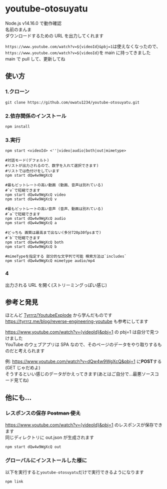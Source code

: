 # youtube-otosuyatu

Node.js v14.16.0 で動作確認  
名前のまんま  
ダウンロードするための URL を出力してくれます

`https://www.youtube.com/watch?v=${videoId}&pbj=1`は使えなくなったので、`https://www.youtube.com/watch?v=${videoId}`を main に持ってきました  
main で pull して、更新してね

## 使い方

### 1.クローン

```
git clone https://github.com/owatu1234/youtube-otosuyatu.git
```

### 2.依存関係のインストール

```
npm install
```

### 3.実行

```shell
npm start <videoId> <''|video|audio|both|out|mimetype>

#対話モード(デフォルト)
#リストが出力されるので、数字を入れて選択できます)
#リストでは色付けをしています
npm start dQw4w9WgXcQ

#最もビットレートの高い動画 (動画、音声は別れている)
#`v`で短縮できます
npm start dQw4w9WgXcQ video
npm start dQw4w9WgXcQ v

#最もビットレートの高い音声 (音声、動画は別れている)
#`a`で短縮できます
npm start dQw4w9WgXcQ audio
npm start dQw4w9WgXcQ a

#どっちも 画質は最高まで出ない(多分720p30fpsまで)
#`b`で短縮できます
npm start dQw4w9WgXcQ both
npm start dQw4w9WgXcQ b

#mimeTypeを指定する 部分的な文字列で可能 検索方法は`includes`
npm start dQw4w9WgXcQ mimetype audio/mp4
```

### 4

出力される URL を開く(ストリーミングっぽい感じ)

## 参考と発見

ほとんど [Tyrrrz/YoutubeExplode](https://github.com/Tyrrrz/YoutubeExplode) から学んだものです  
https://tyrrrz.me/blog/reverse-engineering-youtube も参考にしてます

https://www.youtube.com/watch?v={videoId}&pbj=1 の pbj=1 は自分で見つけました  
YouTube のウェブアプリは SPA なので、そのページのデータをやり取りするものだと考えられます

例: https://www.youtube.com/watch?v=dQw4w9WgXcQ&pbj=1 に**POST**する(GET じゃだめよ)  
そうするといい感じのデータがかえってきます(あとはご自分で...最悪ソースコード見てね)

## 他にも...

### レスポンスの保存 ~~Postman 使え~~

https://www.youtube.com/watch?v={videoId}&pbj=1 のレスポンスが保存できます  
同じディレクトリに out.json が生成されます

```shell
npm start dQw4w9WgXcQ out
```

### グローバルにインストールした**様に**

以下を実行すると`youtube-otosuyatu`だけで実行できるようになります

```shell
npm link
```
